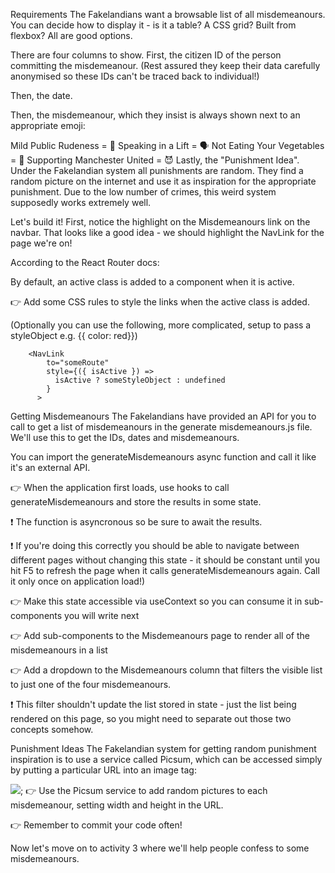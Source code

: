 Requirements
The Fakelandians want a browsable list of all misdemeanours. You can decide how to display it - is it a table? A CSS grid? Built from flexbox? All are good options.

There are four columns to show. First, the citizen ID of the person committing the misdemeanour. (Rest assured they keep their data carefully anonymised so these IDs can't be traced back to individual!)

Then, the date.

Then, the misdemeanour, which they insist is always shown next to an appropriate emoji:

Mild Public Rudeness = 🤪
Speaking in a Lift = 🗣
Not Eating Your Vegetables = 🥗
Supporting Manchester United = 😈
Lastly, the "Punishment Idea". Under the Fakelandian system all punishments are random. They find a random picture on the internet and use it as inspiration for the appropriate punishment. Due to the low number of crimes, this weird system supposedly works extremely well.

Let's build it!
First, notice the highlight on the Misdemeanours link on the navbar. That looks like a good idea - we should highlight the NavLink for the page we're on!

According to the React Router docs:

By default, an active class is added to a <NavLink> component when it is active.

👉 Add some CSS rules to style the links when the active class is added.

(Optionally you can use the following, more complicated, setup to pass a styleObject e.g. {{ color: red}})

        <NavLink
            to="someRoute"
            style={({ isActive }) =>
              isActive ? someStyleObject : undefined
            }
          >
Getting Misdemeanours
The Fakelandians have provided an API for you to call to get a list of misdemeanours in the generate misdemeanours.js file. We'll use this to get the IDs, dates and misdemeanours.

You can import the generateMisdemeanours async function and call it like it's an external API.

👉 When the application first loads, use hooks to call generateMisdemeanours and store the results in some state.

❗ The function is asyncronous so be sure to await the results.

❗ If you're doing this correctly you should be able to navigate between different pages without changing this state - it should be constant until you hit F5 to refresh the page when it calls generateMisdemeanours again. Call it only once on application load!)

👉 Make this state accessible via useContext so you can consume it in sub-components you will write next

👉 Add sub-components to the Misdemeanours page to render all of the misdemeanours in a list

👉 Add a dropdown to the Misdemeanours column that filters the visible list to just one of the four misdemeanours.

❗ This filter shouldn't update the list stored in state - just the list being rendered on this page, so you might need to separate out those two concepts somehow.

Punishment Ideas
The Fakelandian system for getting random punishment inspiration is to use a service called Picsum, which can be accessed simply by putting a particular URL into an image tag:

<img src='https://picsum.photos/{width}/{height}' />;
👉 Use the Picsum service to add random pictures to each misdemeanour, setting width and height in the URL.

👉 Remember to commit your code often!

Now let's move on to activity 3 where we'll help people confess to some misdemeanours.